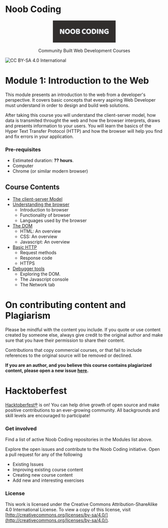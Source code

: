 #  Noob Coding


<p align="center">
  <img src="https://github.com/N0obCoding/Courses/blob/master/assets/NoobCoding-500x175.png?raw=true" width="200">
</p>
<p align="center">Community Built Web Development Courses</p>

![CC BY-SA 4.0 International](https://licensebuttons.net/l/by-sa/3.0/80x15.png)
# **Module 1:** Introduction to the Web
This module presents an introduction to the web from a developer's perspective. It covers basic concepts that every aspiring Web Developer must understand in order to design and build web solutions.

After taking this course you will understand the client-server model, how data is transmited throught the web and how the browser interprets, draws and presents information to your users. You will learn the basics of the Hyper Text Transfer Protocol (HTTP) and how the browser will help you find and fix errors in your application.

### Pre-requisites
* Estimated duration: **?? hours**.
* Computer
* Chrome (or similar modern browser)

## Course Contents
* [The client-server Model](./clientServer)
* [Understanding the browser](./browser)
    * Introduction to browser
    * Functionality of browser
    * Languages used by the browser
* [The DOM](./dom)
    * HTML: An overview
    * CSS: An overview
    * Javascript: An overview
* [Basic HTTP](./http)
    * Request methods
    * Response code
    * HTTPS
* [Debugger tools](./debugger)
    * Exploring the DOM.
    * The Javascript console
    * The Network tab

# On contributing content and Plagiarism
Please be mindful with the content you include. If you quote or use content created by someone else, always give credit to the original author and make sure that you have their permission to share their content.

Contributions that copy commercial courses, or that fail to include references to the original source will be removed or declined.

**If you are an author, and you believe this course contains plagiarized content, please open a new issue [here](https://github.com/N0obCoding/Introduction-to-the-web/issues/new).**

# Hacktoberfest
[Hacktoberfest®](https://hacktoberfest.digitalocean.com/) is on! You can help drive growth of open source and make positive contributions to an ever-growing community. All backgrounds and skill levels are encouraged to participate!

### Get involved
Find a list of active Noob Coding repositories in the Modules list above.

Explore the open issues and contribute to the Noob Coding initiative.
Open a pull request for any of the following
* Existing Issues
* Improving existing course content
* Creating new course content
* Add new and interesting exercises

### License

This work is licensed under the Creative Commons Attribution-ShareAlike 4.0 International License. To view a copy of this license, visit [http://creativecommons.org/licenses/by-sa/4.0/](http://creativecommons.org/licenses/by-sa/4.0/).

